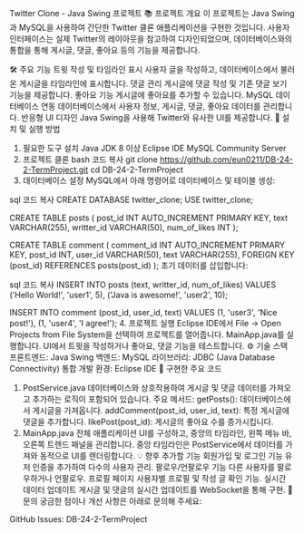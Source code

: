 Twitter Clone - Java Swing 프로젝트
📚 프로젝트 개요
이 프로젝트는 Java Swing과 MySQL을 사용하여 간단한 Twitter 클론 애플리케이션을 구현한 것입니다. 사용자 인터페이스는 실제 Twitter의 레이아웃을 참고하여 디자인되었으며, 데이터베이스와의 통합을 통해 게시글, 댓글, 좋아요 등의 기능을 제공합니다.

🛠️ 주요 기능
트윗 작성 및 타임라인 표시
사용자 글을 작성하고, 데이터베이스에서 불러온 게시글을 타임라인에 표시합니다.
댓글 관리
게시글에 댓글 작성 및 기존 댓글 보기 기능을 제공합니다.
좋아요 기능
게시글에 좋아요를 추가할 수 있습니다.
MySQL 데이터베이스 연동
데이터베이스에서 사용자 정보, 게시글, 댓글, 좋아요 데이터를 관리합니다.
반응형 UI 디자인
Java Swing을 사용해 Twitter와 유사한 UI를 제공합니다.
💾 설치 및 실행 방법
1. 필요한 도구 설치
Java JDK 8 이상
Eclipse IDE
MySQL Community Server
2. 프로젝트 클론
bash
코드 복사
git clone https://github.com/eun0211/DB-24-2-TermProject.git
cd DB-24-2-TermProject
3. 데이터베이스 설정
MySQL에서 아래 명령어로 데이터베이스 및 테이블 생성:

sql
코드 복사
CREATE DATABASE twitter_clone;
USE twitter_clone;

CREATE TABLE posts (
    post_id INT AUTO_INCREMENT PRIMARY KEY,
    text VARCHAR(255),
    writter_id VARCHAR(50),
    num_of_likes INT
);

CREATE TABLE comment (
    comment_id INT AUTO_INCREMENT PRIMARY KEY,
    post_id INT,
    user_id VARCHAR(50),
    text VARCHAR(255),
    FOREIGN KEY (post_id) REFERENCES posts(post_id)
);
초기 데이터를 삽입합니다:

sql
코드 복사
INSERT INTO posts (text, writter_id, num_of_likes) VALUES
('Hello World!', 'user1', 5),
('Java is awesome!', 'user2', 10);

INSERT INTO comment (post_id, user_id, text) VALUES
(1, 'user3', 'Nice post!'),
(1, 'user4', 'I agree!');
4. 프로젝트 실행
Eclipse IDE에서 File → Open Projects from File System을 선택하여 프로젝트를 열어줍니다.
MainApp.java를 실행합니다.
UI에서 트윗을 작성하거나 좋아요, 댓글 기능을 테스트합니다.
⚙️ 기술 스택
프론트엔드: Java Swing
백엔드: MySQL
라이브러리: JDBC (Java Database Connectivity)
통합 개발 환경: Eclipse IDE
📌 구현한 주요 코드
1. PostService.java
데이터베이스와 상호작용하여 게시글 및 댓글 데이터를 가져오고 추가하는 로직이 포함되어 있습니다.
주요 메서드:
getPosts(): 데이터베이스에서 게시글을 가져옵니다.
addComment(post_id, user_id, text): 특정 게시글에 댓글을 추가합니다.
likePost(post_id): 게시글의 좋아요 수를 증가시킵니다.
2. MainApp.java
전체 애플리케이션 UI를 구성하고, 중앙의 타임라인, 왼쪽 메뉴 바, 오른쪽 트렌드 패널을 관리합니다.
중앙 타임라인은 PostService에서 데이터를 가져와 동적으로 UI를 렌더링합니다.
💡 향후 추가할 기능
회원가입 및 로그인 기능
유저 인증을 추가하여 다수의 사용자 관리.
팔로우/언팔로우 기능
다른 사용자를 팔로우하거나 언팔로우.
프로필 페이지
사용자별 프로필 및 작성 글 확인 기능.
실시간 데이터 업데이트
게시글 및 댓글의 실시간 업데이트를 WebSocket을 통해 구현.
📧 문의
궁금한 점이나 개선 사항은 아래로 문의해 주세요:

GitHub Issues: DB-24-2-TermProject
